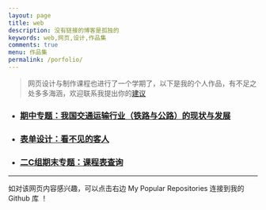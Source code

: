 ```yaml
---
layout: page
title: web
description: 没有链接的博客是孤独的
keywords: web,网页,设计,作品集
comments: true
menu: 作品集
permalink: /porfolio/
---
```


> 网页设计与制作课程也进行了一个学期了，以下是我的个人作品，有不足之处多多海涵，欢迎联系我提出你的[建议](https://bingxin70aa.github.io//about/.)
 
 
- ###  [期中专题：我国交通运输行业（铁路与公路）的现状与发展](https://bingxin70aa.github.io/Agroup/)
- ###  [表单设计：看不见的客人](https://bingxin70aa.github.io/The-Invisible-Guest/)
- ###  [二C组期末专题：课程表查询](https://github.com/hujingyin/repo-C-)
  
  
--------------------------------  

如对该网页内容感兴趣，可以点击右边 My Popular Repositories 连接到我的 Github 库 ！

